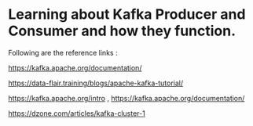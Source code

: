 # Learning about Kafka Producer and Consumer and how they function.

Following are the reference links :

https://kafka.apache.org/documentation/

https://data-flair.training/blogs/apache-kafka-tutorial/

https://kafka.apache.org/intro , https://kafka.apache.org/documentation/

https://dzone.com/articles/kafka-cluster-1
